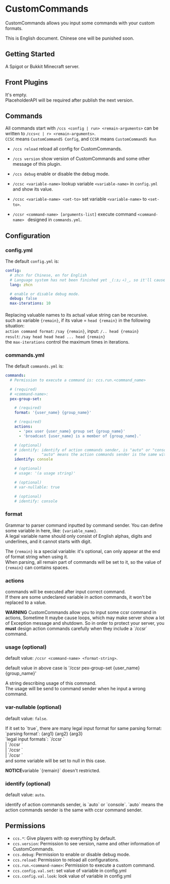 # CustomCommands
<p>CustomCommands allows you input some commands with your custom formats.
<p>This is English document. Chinese one will be punished soon.

## Getting Started
A Spigot or Bukkit Minecraft server.

## Front Plugins
It's empty.<br>
PlaceholderAPI will be required after publish the next version.

## Commands
All commands start with `/ccs <config | run> <remain-arguments>` can be written to `/ccs<c | r> <remain-arguments>`.<br>
`CCSC` means `CustomCommandS Config`, and `CCSR` means `CustomCommandS Run`

* `/ccs reload`                   reload all config for CustomCommands.
* `/ccs version`                  show version of CustomCommands and some other message of this plugin.
* `/ccs debug`                    enable or disable the debug mode.

* `/ccsc <variable-name>`                 lookup variable `<variable-name>` in `config.yml` and show its value.
* `/ccsc <variable-name> <set-to>`        set variable `<variable-name>` to `<set-to>`.

* `/ccsr <command-name> [arguments-list]` execute command `<command-name> ` designed in `commands.yml`.

## Configuration
### config.yml
The default `config.yml` is:

```yaml
config:       
  # zhcn for Chinese, en for English
  # Language system has not been finished yet _(:з」∠)_, so it'll cause nothing if you change this value.
  lang: zhcn

  # enable or disable debug mode.
  debug: false
  max-iterations: 10
```
####
Replacing valuable names to its actual value string can be recursive.<br>
such as variable `{remain}`, if its value = `head {remain}` in the following situation:<br>
`action command format`: `/say {remain}`, input: `/.. head {remain}`<br>
`result`: `/say head head head ... head {remain}`<br>
the `max-iterations` control the maximum times in iterations.

### commands.yml
The default `commands.yml` is:

```yaml
commands:
  # Permission to execute a command is: ccs.run.<command_name>

  # (required)
  # <command-name>:
  pex-group-set:

    # (required)
    format: '{user_name} {group_name}'

    # (required)
    actions:
      - 'pex user {user_name} group set {group_name}'
      - 'broadcast {user_name} is a member of {group_name}.'

    # (optional)
    # identify: identify of action commands sender, is "auto" or "console".
    #           "auto" means the action commands sender is the same with ccsr command sender.
    identify: console

    # (optional)
    # usage: '(a usage string)'

    # (optional)
    # var-nullable: true

    # (optional)
    # identify: console
```
### format
Grammar to parser command inputted by command sender. You can define some variable in here, like: `{variable_name}`.<br>
A legal variable name should only consist of English alphas, digits and underlines, and it cannot starts with digit.<br>

The `{remain}` is a special variable: it's optional, can only appear at the end of format string when using it.<br>
When parsing, all remain part of commands will be set to it, so the value of `{remain}` can contains spaces.

### actions
commands will be executed after input correct command.<br>
If there are some undeclared variable in action commands, it won't be replaced to a value.

<p><b>WARNING</b> CustomCommands allow you to input some ccsr command in actions, Sometime It maybe cause loops, which may make server show a lot of Exception message and shutdown. So in order to protect your server, you <b>must</b> design action commands carefully when they include a `/ccsr` command.

### usage (optional)
default value: `/ccsr <command-name> <format-string>`.<br>
<p>default value in above case is '/ccsr pex-group-set {user_name} {group_name}'

<p>A string describing usage of this command.<br>
The usage will be send to command sender when he input a wrong command.<br>

### var-nullable (optional)
default value: `false`.<br>
<p>If it set to `true`, there are many legal input format for same parsing format:<br>
`parsing format`: {arg1} {arg2} {arg3}<br>
`legal input formats`: `/ccsr <command-name>`<br>
                     | `/ccsr <command-name> <arg1>`<br>
                     | `/ccsr <command-name> <arg1> <arg2>`<br>
                     | `/ccsr <command-name> <arg1> <arg2> <arg3>`<br>
and some variable will be set to null in this case.

<p><b>NOTICE</b>variable `{remain}` doesn't restricted.

### identify (optional)
default value: `auto`.<br>
<p>identify of action commands sender, is `auto` or `console`. `auto` means the action commands sender is the same with ccsr command sender.


## Permissions
* `ccs.*`: Give players with op everything by default.
* `ccs.version`: Permission to see version, name and other information of CustomCommands.
* `ccs.debug`: Permission to enable or disable debug mode.
* `ccs.reload`: Permission to reload all configurations.
* `ccs.run.<command-name>`: Permission to execute a custom command.
* `ccs.config.val.set`: set value of variable in config.yml
* `ccs.config.val.look`: look value of variable in config.yml